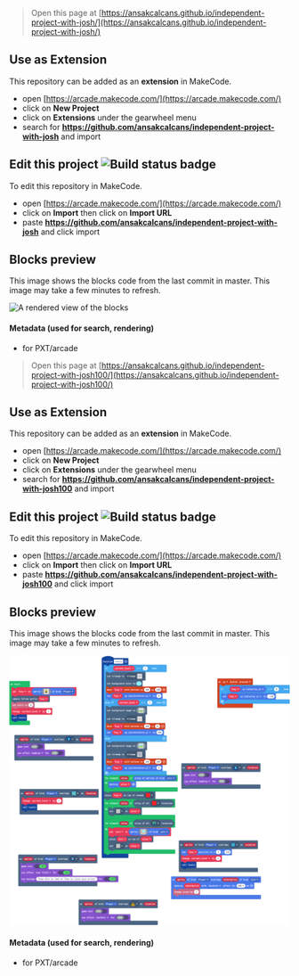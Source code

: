  


> Open this page at [https://ansakcalcans.github.io/independent-project-with-josh/](https://ansakcalcans.github.io/independent-project-with-josh/)

## Use as Extension

This repository can be added as an **extension** in MakeCode.

* open [https://arcade.makecode.com/](https://arcade.makecode.com/)
* click on **New Project**
* click on **Extensions** under the gearwheel menu
* search for **https://github.com/ansakcalcans/independent-project-with-josh** and import

## Edit this project ![Build status badge](https://github.com/ansakcalcans/independent-project-with-josh/workflows/MakeCode/badge.svg)

To edit this repository in MakeCode.

* open [https://arcade.makecode.com/](https://arcade.makecode.com/)
* click on **Import** then click on **Import URL**
* paste **https://github.com/ansakcalcans/independent-project-with-josh** and click import

## Blocks preview

This image shows the blocks code from the last commit in master.
This image may take a few minutes to refresh.

![A rendered view of the blocks](https://github.com/ansakcalcans/independent-project-with-josh/raw/master/.github/makecode/blocks.png)

#### Metadata (used for search, rendering)

* for PXT/arcade
<script src="https://makecode.com/gh-pages-embed.js"></script><script>makeCodeRender("{{ site.makecode.home_url }}", "{{ site.github.owner_name }}/{{ site.github.repository_name }}");</script>



> Open this page at [https://ansakcalcans.github.io/independent-project-with-josh100/](https://ansakcalcans.github.io/independent-project-with-josh100/)

## Use as Extension

This repository can be added as an **extension** in MakeCode.

* open [https://arcade.makecode.com/](https://arcade.makecode.com/)
* click on **New Project**
* click on **Extensions** under the gearwheel menu
* search for **https://github.com/ansakcalcans/independent-project-with-josh100** and import

## Edit this project ![Build status badge](https://github.com/ansakcalcans/independent-project-with-josh100/workflows/MakeCode/badge.svg)

To edit this repository in MakeCode.

* open [https://arcade.makecode.com/](https://arcade.makecode.com/)
* click on **Import** then click on **Import URL**
* paste **https://github.com/ansakcalcans/independent-project-with-josh100** and click import

## Blocks preview

This image shows the blocks code from the last commit in master.
This image may take a few minutes to refresh.

![A rendered view of the blocks](https://github.com/ansakcalcans/independent-project-with-josh100/raw/master/.github/makecode/blocks.png)

#### Metadata (used for search, rendering)

* for PXT/arcade
<script src="https://makecode.com/gh-pages-embed.js"></script><script>makeCodeRender("{{ site.makecode.home_url }}", "{{ site.github.owner_name }}/{{ site.github.repository_name }}");</script>
